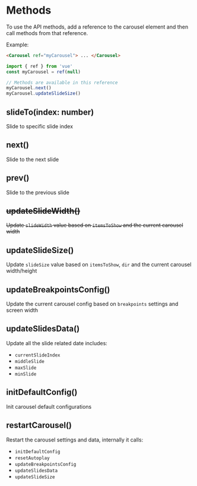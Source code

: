 # Methods

To use the API methods, add a reference to the carousel element and then call methods from that reference.

Example:

```html
<Carousel ref="myCarousel"> ... </Carousel>
```

```js
import { ref } from 'vue'
const myCarousel = ref(null)

// Methods are available in this reference
myCarousel.next()
myCarousel.updateSlideSize()
```

## slideTo(index: number)

Slide to specific slide index

## next()

Slide to the next slide

## prev()

Slide to the previous slide

## ~~updateSlideWidth()~~  <Badge type="danger" text="Rename to updateSlideSize"/>

~~Update `slideWidth` value based on `itemsToShow` and the current carousel width~~

## updateSlideSize()

Update `slideSize` value based on `itemsToShow`, `dir` and the current carousel width/height

## updateBreakpointsConfig()

Update the current carousel config based on `breakpoints` settings and screen width

## updateSlidesData()

Update all the slide related date includes:

- `currentSlideIndex`
- `middleSlide`
- `maxSlide`
- `minSlide`

## initDefaultConfig()

Init carousel default configurations

## restartCarousel()

Restart the carousel settings and data, internally it calls:

- `initDefaultConfig`
- `resetAutoplay`
- `updateBreakpointsConfig`
- `updateSlidesData`
- `updateSlideSize`
